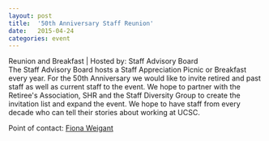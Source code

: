 ```yaml
---
layout: post
title:  '50th Anniversary Staff Reunion'
date:   2015-04-24
categories: event
---
```

<div class="event-type-host">Reunion and Breakfast | Hosted by: Staff Advisory Board</div>
The Staff Advisory Board hosts a Staff Appreciation Picnic or Breakfast every year. For the 50th Anniversary we would like to invite retired and past staff as well as current staff to the event. We hope to partner with the Retiree's Association, SHR and the Staff Diversity Group to create the invitation list and expand the event. We hope to have staff from every decade who can tell their stories about working at UCSC.

Point of contact: [Fiona Weigant](mailto:fweigant@ucsc.edu)